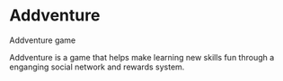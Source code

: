 # Addventure
Addventure game

Addventure is a game that helps make learning new skills fun through a enganging social network and rewards system. 
